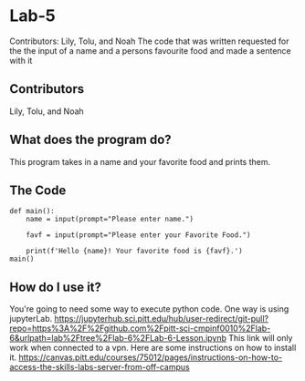 # Lab-5
Contributors: Lily, Tolu, and Noah
The code that was written requested for the the input of a name and a persons favourite food and made a sentence with it

## Contributors 
Lily, Tolu, and Noah
## What does the program do?
This program takes in a name and your favorite food and prints them.
## The Code 
    def main():
        name = input(prompt="Please enter name.")

        favf = input(prompt="Please enter your Favorite Food.")

        print(f'Hello {name}! Your favorite food is {favf}.')
    main()
 ## How do I use it?
 You're going to need some way to execute python code. One way is using jupyterLab. https://jupyterhub.sci.pitt.edu/hub/user-redirect/git-pull?repo=https%3A%2F%2Fgithub.com%2Fpitt-sci-cmpinf0010%2Flab-6&urlpath=lab%2Ftree%2Flab-6%2FLab-6-Lesson.ipynb
 This link will only work when connected to a vpn. Here are some instructions on how to install it.
 https://canvas.pitt.edu/courses/75012/pages/instructions-on-how-to-access-the-skills-labs-server-from-off-campus
 


